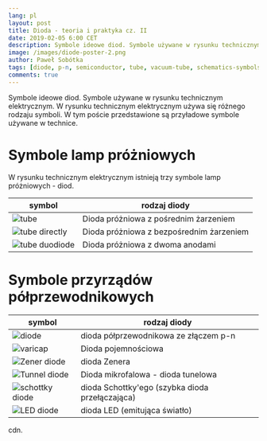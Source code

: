```yaml
---
lang: pl
layout: post
title: Dioda - teoria i praktyka cz. II
date: 2019-02-05 6:00 CET
description: Symbole ideowe diod. Symbole używane w rysunku technicznym elektrycznym.
image: /images/diode-poster-2.png
author: Paweł Sobótka
tags: [diode, p-n, semiconductor, tube, vacuum-tube, schematics-symbols]
comments: true
---
```


Symbole ideowe diod. Symbole używane w rysunku technicznym elektrycznym. W rysunku technicznym elektrycznym używa się różnego rodzaju symboli. W tym poście przedstawione są przyładowe symbole używane w technice.

# Symbole lamp próżniowych

W rysunku technicznym elektrycznym istnieją trzy symbole lamp próżniowych - diod.

| symbol | rodzaj diody |
|--------|--------------|
|![tube]({{site.url}}{{site.baseurl}}/images/diode-post/tube.png "Dioda z pośrednim żarzeniem")| Dioda próżniowa z pośrednim żarzeniem|
|![tube directly]({{site.url}}{{site.baseurl}}/images/diode-post/tube-direct.png "Dioda z bezpośrednim żarzeniem")| Dioda próżniowa z bezpośrednim żarzeniem|
|![tube duodiode]({{site.url}}{{site.baseurl}}/images/diode-post/tube-duodiode.png "Dioda z dwoma anodami")| Dioda próżniowa z dwoma anodami|

# Symbole przyrządów półprzewodnikowych

| symbol | rodzaj diody |
|--------|--------------|
|![diode]({{site.url}}{{site.baseurl}}/images/diode-post/diode.png "Dioda podstawowy symbol")| dioda półprzewodnikowa ze złączem p-n|
|![varicap]({{site.url}}{{site.baseurl}}/images/diode-post/diode-waricap.png "Dioda pojemnościowa")| Dioda pojemnościowa|
|![Zener diode]({{site.url}}{{site.baseurl}}/images/diode-post/diode-zener.png "Dioda Zenera")| dioda Zenera|
|![Tunnel diode]({{site.url}}{{site.baseurl}}/images/diode-post/diode-tunnel.png "Dioda mikrofalowa")| Dioda mikrofalowa - dioda tunelowa|
|![schottky diode]({{site.url}}{{site.baseurl}}/images/diode-post/diode-schottky.png "Dioda Schottky'ego")| dioda Schottky'ego (szybka dioda przełączająca)|
|![LED diode]({{site.url}}{{site.baseurl}}/images/diode-post/diode-led.png "Dioda LED")| dioda LED (emitująca światło)|

cdn.

